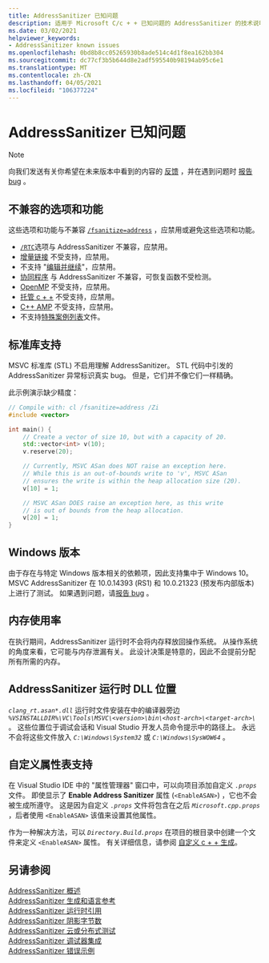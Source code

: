 ```yaml
---
title: AddressSanitizer 已知问题
description: 适用于 Microsoft C/c + + 已知问题的 AddressSanitizer 的技术说明。
ms.date: 03/02/2021
helpviewer_keywords:
- AddressSanitizer known issues
ms.openlocfilehash: 0bd8b8cc05265930b8ade514c4d1f8ea162bb304
ms.sourcegitcommit: dc77cf3b5b644d8e2adf595540b98194ab95c6e1
ms.translationtype: MT
ms.contentlocale: zh-CN
ms.lasthandoff: 04/05/2021
ms.locfileid: "106377224"
---
```

# <a name="addresssanitizer-known-issues"></a>AddressSanitizer 已知问题

> [!NOTE]
> 向我们发送有关你希望在未来版本中看到的内容的 [反馈](https://aka.ms/vsfeedback/browsecpp) ，并在遇到问题时 [报告 bug](https://aka.ms/feedback/report?space=62) 。

## <a name="incompatible-options-and-functionality"></a><a name="incompatible-options"></a> 不兼容的选项和功能

这些选项和功能与不兼容 [`/fsanitize=address`](../build/reference/fsanitize.md) ，应禁用或避免这些选项和功能。

- [`/RTC`](../build/reference/rtc-run-time-error-checks.md)选项与 AddressSanitizer 不兼容，应禁用。
- [增量链接](../build/reference/incremental-link-incrementally.md) 不受支持，应禁用。
- 不支持 "[编辑并继续](/visualstudio/debugger/edit-and-continue-visual-cpp)"，应禁用。
- [协同程序](https://devblogs.microsoft.com/cppblog/category/coroutine/) 与 AddressSanitizer 不兼容，可恢复函数不受检测。
- [OpenMP](../build/reference/openmp-enable-openmp-2-0-support.md) 不受支持，应禁用。
- [托管 c + +](../build/reference/clr-common-language-runtime-compilation.md) 不受支持，应禁用。
- [C++ AMP](../parallel/amp/cpp-amp-overview.md) 不受支持，应禁用。
- 不支持[特殊案例列表](https://clang.llvm.org/docs/SanitizerSpecialCaseList.html)文件。

## <a name="standard-library-support"></a>标准库支持

MSVC 标准库 (STL) 不启用理解 AddressSanitizer。 STL 代码中引发的 AddressSanitizer 异常标识真实 bug。 但是，它们并不像它们一样精确。

此示例演示缺少精度：

```cpp
// Compile with: cl /fsanitize=address /Zi
#include <vector>

int main() {   
    // Create a vector of size 10, but with a capacity of 20.    
    std::vector<int> v(10);
    v.reserve(20);

    // Currently, MSVC ASan does NOT raise an exception here.
    // While this is an out-of-bounds write to 'v', MSVC ASan
    // ensures the write is within the heap allocation size (20).
    v[10] = 1;

    // MSVC ASan DOES raise an exception here, as this write
    // is out of bounds from the heap allocation.
    v[20] = 1;
}
```

## <a name="windows-versions"></a>Windows 版本

由于存在与特定 Windows 版本相关的依赖项，因此支持集中于 Windows 10。 MSVC AddressSanitizer 在 10.0.14393 (RS1) 和 10.0.21323 (预发布内部版本) 上进行了测试。 如果遇到问题，请[报告 bug](https://aka.ms/feedback/report?space=62) 。

## <a name="memory-usage"></a>内存使用率

在执行期间，AddressSanitizer 运行时不会将内存释放回操作系统。 从操作系统的角度来看，它可能与内存泄漏有关。 此设计决策是特意的，因此不会提前分配所有所需的内存。

## <a name="addresssanitizer-runtime-dll-locations"></a>AddressSanitizer 运行时 DLL 位置

*`clang_rt.asan*.dll`* 运行时文件安装在中的编译器旁边 *`%VSINSTALLDIR%\VC\Tools\MSVC\<version>\bin\<host-arch>\<target-arch>\`* 。 这些位置位于调试会话和 Visual Studio 开发人员命令提示中的路径上。 永远不会将这些文件放入 *`C:\Windows\System32`* 或 *`C:\Windows\SysWOW64`* 。

## <a name="custom-property-sheet-support"></a>自定义属性表支持

在 Visual Studio IDE 中的 "属性管理器" 窗口中，可以向项目添加自定义 *`.props`* 文件。 即使显示了 **Enable Address Sanitizer** 属性 (`<EnableASAN>`) ，它也不会被生成所遵守。 这是因为自定义 *`.props`* 文件将包含在之后 *`Microsoft.cpp.props`* ，后者使用 `<EnableASAN>` 该值来设置其他属性。

作为一种解决方法，可以 *`Directory.Build.props`* 在项目的根目录中创建一个文件来定义 `<EnableASAN>` 属性。 有关详细信息，请参阅 [自定义 c + + 生成](/visualstudio/msbuild/customize-your-build#customize-c-builds)。

## <a name="see-also"></a>另请参阅

[AddressSanitizer 概述](./asan.md)\
[AddressSanitizer 生成和语言参考](./asan-building.md)\
[AddressSanitizer 运行时引用](./asan-runtime.md)\
[AddressSanitizer 阴影字节数](./asan-shadow-bytes.md)\
[AddressSanitizer 云或分布式测试](./asan-offline-crash-dumps.md)\
[AddressSanitizer 调试器集成](./asan-debugger-integration.md)\
[AddressSanitizer 错误示例](./asan-error-examples.md)
